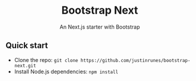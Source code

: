 <h1 align="center">Bootstrap Next</h1>
<p align="center">
    An Next.js starter with Bootstrap
</p>

## Quick start
* Clone the repo: `git clone https://github.com/justinrunes/bootstrap-next.git`
* Install Node.js dependencies: `npm install`